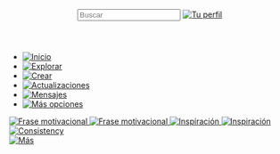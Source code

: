 <!DOCTYPE html>
<html lang="es">
  <head>
    <meta charset="UTF-8" />
    <meta name="viewport" content="width=device-width, initial-scale=1.0" />
    <title>PINTEREST</title>
    <link
      rel="icon"
      href="https://res.cloudinary.com/dgmvmtx2c/image/upload/v1738241167/pinterest_png_cr6gi3.png"
      type="icon/png"
    />
    <meta
      name="description"
      content="plataforma digital para inspiracion e ideas en imagenes"
    />
  </head>
  <body>
    <header> 
      <input type="text" placeholder="Buscar">
      <a href="#"> 
        <img src="https://res.cloudinary.com/dgmvmtx2c/image/upload/v1738881557/Captura_de_pantalla_2025-02-05_202015_ipg0pg.png" alt="Tu perfil"/> 
      </a>
    </header>
      <nav>
        <ul>
          <li>
            <a href="#inicio">
              <img src="https://res.cloudinary.com/dgmvmtx2c/image/upload/v1738881558/Captura_de_pantalla_2025-02-05_201948_mb6ykn.png" alt="Inicio"/>
            </a>
          </li>
          <li>
            <a href="#Explorar">
              <img src="https://res.cloudinary.com/dgmvmtx2c/image/upload/v1738881558/Captura_de_pantalla_2025-02-05_201954_vuhhgo.png" alt="Explorar"/>
          </li>
          <li>
            <a href="#Crear">
              <img src="https://res.cloudinary.com/dgmvmtx2c/image/upload/v1738881558/Captura_de_pantalla_2025-02-05_201957_njsbaz.png" alt="Crear"/>
          </li>
          <li>
            <a href="#Actualizaciones">
              <img src="https://res.cloudinary.com/dgmvmtx2c/image/upload/v1738881560/Captura_de_pantalla_2025-02-05_202001_xtpujv.png" alt="Actualizaciones"/>
          </li>
          <li>
            <a href="#Mensajes">
              <img src="https://res.cloudinary.com/dgmvmtx2c/image/upload/v1738881560/Captura_de_pantalla_2025-02-05_202005_uc2scz.png" alt="Mensajes"/>
          </li>         
          <li>
            <a href="#Más Opciones">
              <img src="https://res.cloudinary.com/dgmvmtx2c/image/upload/v1738881561/Captura_de_pantalla_2025-02-05_202009_w6xnma.png" alt="Más opciones"/>
          </li>
        </ul>
      </nav>
      <main>
        <img
          src="https://res.cloudinary.com/dgmvmtx2c/image/upload/v1738881557/Captura_de_pantalla_2025-02-05_204831_flcloj.png"
          alt="Frase motivacional"
        />
        <img
        src="https://res.cloudinary.com/dgmvmtx2c/image/upload/v1738881558/Captura_de_pantalla_2025-02-05_204837_oiw2zt.png"
        alt="Frase motivacional"
       />
      <img
        src="https://res.cloudinary.com/dgmvmtx2c/image/upload/v1738881558/Captura_de_pantalla_2025-02-05_204841_t0xabj.png"
        alt="Inspiración"
      />
      <img
      src="https://res.cloudinary.com/dgmvmtx2c/image/upload/v1738881558/Captura_de_pantalla_2025-02-05_204841_t0xabj.png"
      alt="Inspiración"
      />
      <img
      src="https://res.cloudinary.com/dgmvmtx2c/image/upload/v1738881558/Captura_de_pantalla_2025-02-05_204849_rktv84.png"
      alt="Consistency"
      />        
    </main>
  <section>
    <a href="#Más">
      <img src="https://res.cloudinary.com/dgmvmtx2c/image/upload/v1738881557/Captura_de_pantalla_2025-02-05_202021_vpf9fz.png" alt="Más"/>
  </section>
    </body>
</html>
